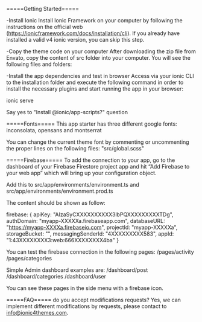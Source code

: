 =====Getting Started=====

-Install Ionic 
Install Ionic Framework on your computer by following the instructions on the official web (https://ionicframework.com/docs/installation/cli). If you already have installed a valid v4 ionic version, you can skip this step. 

-Copy the theme code on your computer 
After downloading the zip file from Envato, copy the content of src folder into your computer. You will see the following files and folders: 

-Install the app dependencies and test in browser 
Access via your ionic CLI to the installation folder and execute the following command in order to install the necessary plugins and start running the app in your browser: 

ionic serve
 
Say yes to "Install @ionic/app-scripts?" question 

=====Fonts=====
This app starter has three different google fonts: inconsolata, opensans and montserrat  
 
You can change the current theme font by commenting or uncommenting the proper lines on the following files: "src/global.scss"

=====Firebase=====
To add the connection to your app, go to the dashboard of your Firebase Firestore project app and hit “Add Firebase to your web app” which will bring up your configuration object.

Add this to src/app/environments/environment.ts and src/app/environments/environment.prod.ts

The content should be shown as follow:

  firebase: {
    apiKey: "AIzaSyCXXXXXXXXXX3lbPQXXXXXXXXXTDg",
    authDomain: "myapp-XXXXXa.firebaseapp.com",
    databaseURL: "https://myapp-XXXXa.firebaseio.com",
    projectId: "myapp-XXXXXa",
    storageBucket: "",
    messagingSenderId: "4XXXXXXXXX583",
    appId: "1:43XXXXXXXX3:web:666XXXXXXXX4ba"
  }

You can test the firebase connection in the following pages:
/pages/activity
/pages/categories

Simple Admin dashboard examples are:
/dashboard/post
/dashboard/categories
/dashboard/user

You can see these pages in the side menu with a firebase icon.

=====FAQ=====
do you accept modifications requests? 
Yes, we can implement different modifications by requests, please contact to info@ionic4themes.com.



